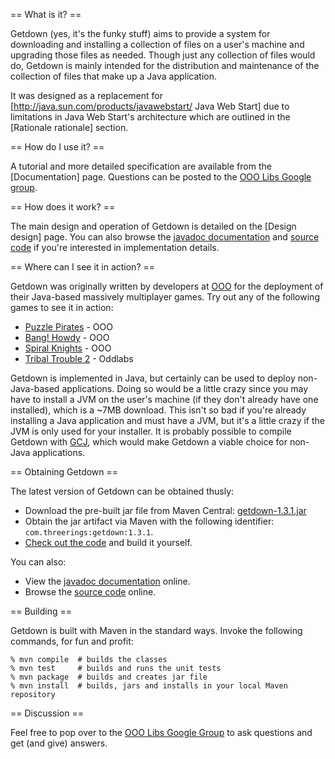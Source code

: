 == What is it? ==

Getdown (yes, it's the funky stuff) aims to provide a system for downloading and installing a
collection of files on a user's machine and upgrading those files as needed. Though just any
collection of files would do, Getdown is mainly intended for the distribution and maintenance of
the collection of files that make up a Java application.

It was designed as a replacement for [http://java.sun.com/products/javawebstart/ Java Web Start]
due to limitations in Java Web Start's architecture which are outlined in the [Rationale rationale]
section.

== How do I use it? ==

A tutorial and more detailed specification are available from the [Documentation] page. Questions
can be posted to the [OOO Libs Google group].

== How does it work? ==

The main design and operation of Getdown is detailed on the [Design design] page. You can also
browse the [javadoc documentation] and [source code] if you're interested in implementation
details.

== Where can I see it in action? ==

Getdown was originally written by developers at [OOO](http://www.threerings.net/) for the
deployment of their Java-based massively multiplayer games. Try out any of the following games to
see it in action:

  * [Puzzle Pirates](http://www.puzzlepirates.com/) - OOO
  * [Bang! Howdy](http://banghowdy.com) - OOO
  * [Spiral Knights](http://spiralknights.com) - OOO
  * [Tribal Trouble 2](http://www.tribaltrouble2.com/) - Oddlabs

Getdown is implemented in Java, but certainly can be used to deploy non-Java-based applications.
Doing so would be a little crazy since you may have to install a JVM on the user's machine (if they
don't already have one installed), which is a ~7MB download. This isn't so bad if you're already
installing a Java application and must have a JVM, but it's a little crazy if the JVM is only used
for your installer. It is probably possible to compile Getdown with
[GCJ](http://gcc.gnu.org/java/), which would make Getdown a viable choice for non-Java
applications.

== Obtaining Getdown ==

The latest version of Getdown can be obtained thusly:

  * Download the pre-built jar file from Maven Central: [getdown-1.3.1.jar](http://repo2.maven.org/maven2/com/threerings/getdown/1.3.1/getdown-1.3.1.jar)
  * Obtain the jar artifact via Maven with the following identifier: `com.threerings:getdown:1.3.1`.
  * [Check out the code](https://github.com/threerings/getdown) and build it yourself.

You can also:

  * View the [javadoc documentation] online.
  * Browse the [source code] online.


== Building ==

Getdown is built with Maven in the standard ways. Invoke the following commands, for fun and
profit:

```
% mvn compile  # builds the classes
% mvn test     # builds and runs the unit tests
% mvn package  # builds and creates jar file
% mvn install  # builds, jars and installs in your local Maven repository
```

== Discussion ==

Feel free to pop over to the [OOO Libs Google Group] to ask questions and get (and give) answers.

[OOO Libs Google group]: http://groups.google.com/group/ooo-libs
[source code]: https://github.com/threerings/getdown/tree/master/src/main/java/com/threerings/getdown/launcher
[javadoc documentation]: http://getdown.googlecode.com/svn/apidocs/overview-summary.html
